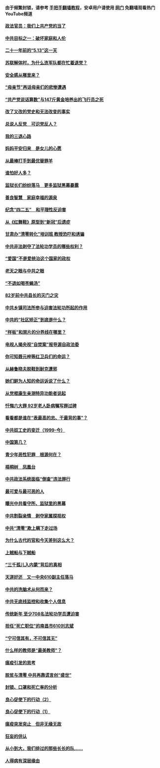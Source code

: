 #### 由于频繁封锁，请参考 [手把手翻墙教程](https://github.com/gfw-breaker/guides/wiki/)，安卓用户请使用 [网门](https://github.com/gfw-breaker/nogfw/blob/master/dl.md?t=05170801) 免翻墙观看热门YouTube频道 

#### [政法官员：我们上共产党的当了](../pages/19/425351.md?t=05170801) 

#### [中共目标之一：破坏家庭和人伦](../pages/19/424454.md?t=05170801) 

#### [二十一年前的“5.13”这一天](../pages/19/424814.md?t=05170801) 

#### [苏联解体时，为什么连军队都在忙着退党？](../pages/19/424335.md?t=05170801) 

#### [安全感从哪里来？](../pages/19/424336.md?t=05170801) 

#### [“母亲节”再话母亲们的悲惨遭遇](../pages/19/424234.md?t=05170801) 

#### [“共产党说话算数”与147斤黄金培养出的飞行员之死](../pages/19/424115.md?t=05170801) 

#### [改了又改的党史和无法改变的事实](../pages/19/424037.md?t=05170801) 

#### [总说人反党　可识党反人？](../pages/19/423820.md?t=05170801) 

#### [我的三退心路](../pages/19/423876.md?t=05170801) 

#### [妈妈平安归来　是女儿的心愿](../pages/19/423947.md?t=05170801) 

#### [从最棒打手到最优替罪羊](../pages/19/423819.md?t=05170801) 

#### [谁怕好人多？](../pages/19/423774.md?t=05170801) 

#### [监狱长们纷纷落马　更多监狱黑幕暴露](../pages/19/423787.md?t=05170801) 

#### [善良智慧　家庭幸福的源泉](../pages/19/423632.md?t=05170801) 

#### [纪念“四二五”　和平理性反迫害](../pages/19/423660.md?t=05170801) 

#### [从《红舞鞋》原型到“新冠”后遗症](../pages/19/423509.md?t=05170801) 

#### [甘肃办“清零转化”培训班 教授恐吓和诱骗](../pages/19/423498.md?t=05170801) 

#### [中共非法剥夺了法轮功学员的哪些权利？](../pages/19/423392.md?t=05170801) 

#### [“爱国”不是爱统治这个国家的政权](../pages/19/423029.md?t=05170801) 

#### [老天之眼与中共之眼](../pages/19/423378.md?t=05170801) 

#### [“不退如喝苍蝇汤”](../pages/19/423287.md?t=05170801) 

#### [82岁前中共县长的灭门之灾](../pages/19/423055.md?t=05170801) 

#### [中共乡镇司法所参与迫害法轮功所起的作用](../pages/19/423064.md?t=05170801) 

#### [中共的“社区矫正”到底是什么？](../pages/19/422870.md?t=05170801) 

#### [“样板”和禁片的分界线在哪里？](../pages/19/422704.md?t=05170801) 

#### [电视人揭央视“自焚案”报导源自政法委](../pages/19/422770.md?t=05170801) 

#### [你可知聂元梓等红卫兵们的命运？](../pages/19/422848.md?t=05170801) 

#### [从赫鲁晓夫脱鞋到耐克遭邪](../pages/19/422826.md?t=05170801) 

#### [她们鲜为人知的命运诉说了什么？](../pages/19/422754.md?t=05170801) 

#### [从党棍康生亲测特异功能者说起](../pages/19/422657.md?t=05170801) 

#### [忏悔六大罪 92岁老人卧病嘱写罪过碑](../pages/19/422750.md?t=05170801) 

#### [看看都是谁在“表最高的忠、干最背的事”？](../pages/19/422703.md?t=05170801) 

#### [中共奴工史的变迁（1999-今）](../pages/19/422656.md?t=05170801) 

#### [中国第几？](../pages/19/422496.md?t=05170801) 

#### [青少年恶性犯罪　根源何在？](../pages/19/422449.md?t=05170801) 

#### [梧桐树　凤凰台](../pages/19/422442.md?t=05170801) 

#### [中共政法系统面临“倒查”违法罪行](../pages/19/422497.md?t=05170801) 

#### [最可爱与最可恶的人](../pages/19/422448.md?t=05170801) 

#### [曝光中共看守所、监狱里的黑幕](../pages/19/422390.md?t=05170801) 

#### [中共割裂亲情　剥夺家属探视权](../pages/19/422364.md?t=05170801) 

#### [中共“清零”欺上瞒下走过场](../pages/19/422306.md?t=05170801) 

#### [为什么古代的官和今天差别这么大？](../pages/19/422228.md?t=05170801) 

#### [上贼船与下贼船](../pages/19/422276.md?t=05170801) 

#### [“三千孤儿入内蒙”背后的真相](../pages/19/422229.md?t=05170801) 

#### [天道好还　又一中央610副主任落马](../pages/19/422155.md?t=05170801) 

#### [中共的洗脑术从何而来？](../pages/19/422154.md?t=05170801) 

#### [中共无底线监控和收集个人信息](../pages/19/422039.md?t=05170801) 

#### [传统新年 至少708名法轮功学员遭迫害](../pages/19/421946.md?t=05170801) 

#### [担任“死亡职位”的南昌市610刘志斌](../pages/19/421957.md?t=05170801) 

#### [“宁可信其有，不可信其无”](../pages/19/421691.md?t=05170801) 

#### [什么样的教师是“最美教师”？](../pages/19/421755.md?t=05170801) 

#### [瘟疫引发的思考](../pages/19/421594.md?t=05170801) 

#### [脱贫与清零 中共再靠谎言创“盛世”](../pages/19/421590.md?t=05170801) 

#### [封锁、口罩和死亡率的分析](../pages/19/421495.md?t=05170801) 

#### [良心促使下的行动（2）](../pages/19/421361.md?t=05170801) 

#### [良心促使下的行动（1）](../pages/19/421302.md?t=05170801) 

#### [瘟疫突发突止　但非无缘无故](../pages/19/421281.md?t=05170801) 

#### [狂妄的供认](../pages/19/421199.md?t=05170801) 

#### [从小到大，我们排过的那些长长的队……](../pages/19/421243.md?t=05170801) 

#### [人得病有深层缘由](../pages/19/420864.md?t=05170801) 

